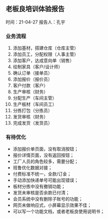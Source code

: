 ## 老板良培训体验报告

时间：21-04-27
报告人：孔宇

### 业务流程

1. 添加基材，搭建仓库（仓库主管）
2. 添加员工，分配权限（人事主管）
3. 添加客户，达成意向单（销售）
4. 绘制家具（客户/设计师）
5. 确认订单（接单员）
6. 添加报价（报价员）
7. 客户付款（客户）
8. 生产审核（财务）
9. 分配生产（车间主管）
10. 生产板材（车间员工）
11. 分拣打包（分拣员）
12. 发货审核（财务）
13. 完成发货（发货员）

### 有待优化

- 添加报价单页面，没有取消按钮；
- 报价详情页面，没有返回按钮；
- 工厂人员的角色较多，需要分配；
- 班鲁优化数据对接；
- 付费标准不统一，全款/订金；
- 手动添加快递单号可能出现错误；
- 板材分拣中没有撤销功能；
- 发货未审核是否余款已付清；
- 会员系统中没有删除子账号的功能；
- 网页未做响应式，小屏幕显示效果不佳；
- 可以写一个功能文档，或者老板良使用说明书；